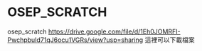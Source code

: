 # OSEP_SCRATCH
osep_scratch
https://drive.google.com/file/d/1Eh0JOMRFI-PwchpbuId71qJ6ocu1VGRs/view?usp=sharing
這裡可以下載檔案
